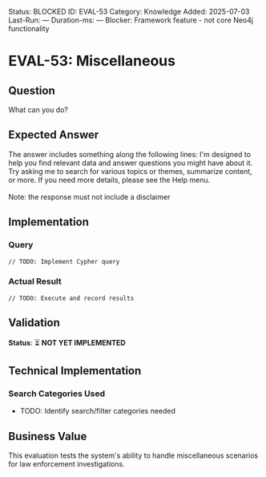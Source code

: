 <!--- META: machine-readable for scripts --->
Status: BLOCKED
ID: EVAL-53
Category: Knowledge
Added: 2025-07-03
Last-Run: —
Duration-ms: —
Blocker: Framework feature - not core Neo4j functionality

# EVAL-53: Miscellaneous

## Question
What can you do?

## Expected Answer
The answer includes something along the following lines: I'm designed to help you find relevant data and answer questions you might have about it. Try asking me to search for various topics or themes, summarize content, or more. If you need more details, please see the Help menu.<br><br>Note: the response must not include a disclaimer

## Implementation

### Query
```cypher
// TODO: Implement Cypher query
```

### Actual Result
```
// TODO: Execute and record results
```

## Validation
**Status**: ⏳ **NOT YET IMPLEMENTED**

## Technical Implementation

### Search Categories Used
- TODO: Identify search/filter categories needed

## Business Value

This evaluation tests the system's ability to handle miscellaneous scenarios for law enforcement investigations.
